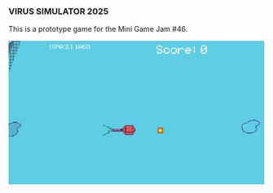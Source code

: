 


### VIRUS SIMULATOR 2025

This is a prototype game for the Mini Game Jam #46.


![Virus Game](/screenshot.png)